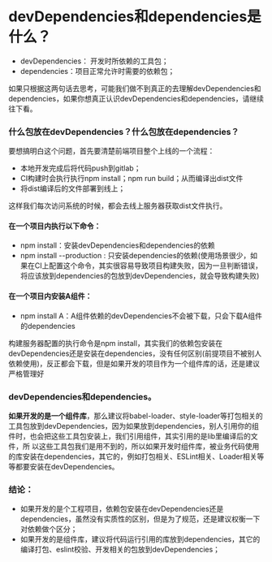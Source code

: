 # devDependencies和dependencies是什么？

- devDependencies： 开发时所依赖的工具包；
- dependencies：项目正常允许时需要的依赖包；

如果只根据这两句话去思考，可能我们做不到真正的去理解devDependencies和dependencies，如果你想真正认识devDependencies和dependencies，请继续往下看。

### 什么包放在devDependencies？什么包放在dependencies？

要想搞明白这个问题，首先要清楚前端项目整个上线的一个流程：

- 本地开发完成后将代码push到gitlab；
- CI构建时会执行执行npm install；npm run build；从而编译出dist文件
- 将dist编译后的文件部署到线上；

这样我们每次访问系统的时候，都会去线上服务器获取dist文件执行。

#### 在一个项目内执行以下命令：

- npm install：安装devDependencies和dependencies的依赖
- npm install --production : 只安装dependencies的依赖(使用场景很少，如果在CI上配置这个命令，其实很容易导致项目构建失败，因为一旦判断错误，将应该放到dependencies的包放到devDependencies，就会导致构建失败)

#### 在一个项目内安装A组件：

- npm install A：A组件依赖的devDependencies不会被下载，只会下载A组件的dependencies

构建服务器配置的执行命令是npm install，其实我们的依赖包安装在devDependencies还是安装在dependencies，没有任何区别(前提项目不被别人依赖使用)，反正都会下载，但是如果开发的项目作为一个组件库的话，还是建议严格管理好

### devDependencies和dependencies。

**如果开发的是一个组件库**，那么建议将babel-loader、style-loader等打包相关的工具包放到devDependencies，因为如果放到dependencies，别人引用你的组件时，也会把这些工具包安装上，我们引用组件，其实引用的是lib里编译后的文件，所
以这些工具包我们是用不到的，所以如果开发时组件库，被业务代码使用的库安装在dependencies，其它的，例如打包相关、ESLint相关、Loader相关等等都要安装在devDependencies。

### 结论：

- 如果开发的是个工程项目，依赖包安装在devDependencies还是dependencies，虽然没有实质性的区别，但是为了规范，还是建议权衡一下对依赖做个区分；
- 如果开发的是组件库，建议将代码运行引用的库放到dependencies，其它的编译打包、eslint校验、开发相关的包放到devDependencies；


